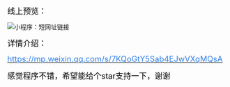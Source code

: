 <p>
	<span style="font-size:18px;color:#000000;">线上预览：</span>
</p>
<p>
</p>
<p>
	<img src="https://s2.ax1x.com/2019/06/07/Vwgtrd.md.jpg"  title="小程序：短网址链接" alt="小程序：短网址链接" /> 
</p>
<p>
</p>
<p>
	<span style="color:#000000;font-size:18px;">详情介绍：</span>
</p>
<p>
</p>
<p>
	<a href="https://mp.weixin.qq.com/s/7KQoGtY5Sab4EJwVXqMQsA" target="_blank"><span style="color:#337FE5;font-size:18px;">https://mp.weixin.qq.com/s/7KQoGtY5Sab4EJwVXqMQsA</span></a> 
</p>
<p>
	<span style="color:#000000;font-size:18px;">感觉程序不错，希望能给个star支持一下，谢谢</span>
</p>
